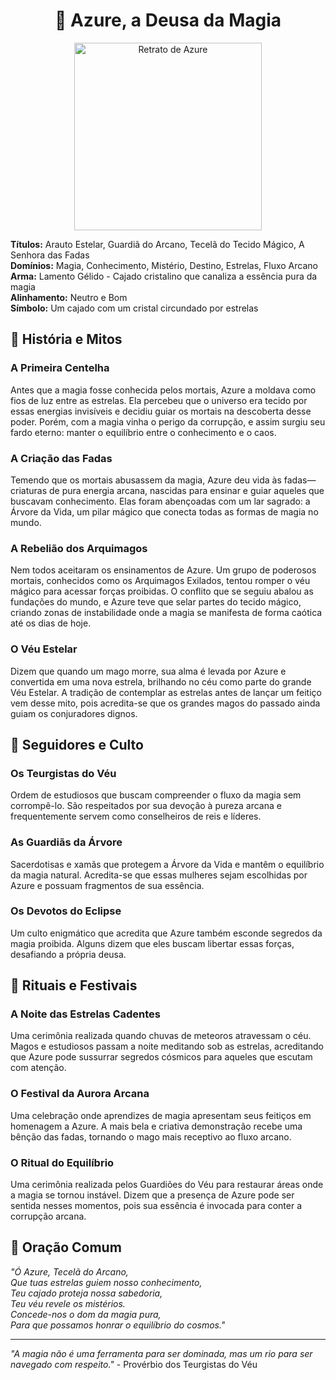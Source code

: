 <div style="text-align: center;">
    <h1>🔮 Azure, a Deusa da Magia</h1>
    <img src="/imagens/panteao/azure.jpg" alt="Retrato de Azure" width="300" />
</div>

**Títulos:** Arauto Estelar, Guardiã do Arcano, Tecelã do Tecido Mágico, A Senhora das Fadas  
**Domínios:** Magia, Conhecimento, Mistério, Destino, Estrelas, Fluxo Arcano  
**Arma:** Lamento Gélido - Cajado cristalino que canaliza a essência pura da magia  
**Alinhamento:** Neutro e Bom  
**Símbolo:** Um cajado com um cristal circundado por estrelas  

## 🌌 História e Mitos

### A Primeira Centelha
Antes que a magia fosse conhecida pelos mortais, Azure a moldava como fios de luz entre as estrelas. Ela percebeu que o universo era tecido por essas energias invisíveis e decidiu guiar os mortais na descoberta desse poder. Porém, com a magia vinha o perigo da corrupção, e assim surgiu seu fardo eterno: manter o equilíbrio entre o conhecimento e o caos.

### A Criação das Fadas
Temendo que os mortais abusassem da magia, Azure deu vida às fadas—criaturas de pura energia arcana, nascidas para ensinar e guiar aqueles que buscavam conhecimento. Elas foram abençoadas com um lar sagrado: a Árvore da Vida, um pilar mágico que conecta todas as formas de magia no mundo.

### A Rebelião dos Arquimagos
Nem todos aceitaram os ensinamentos de Azure. Um grupo de poderosos mortais, conhecidos como os Arquimagos Exilados, tentou romper o véu mágico para acessar forças proibidas. O conflito que se seguiu abalou as fundações do mundo, e Azure teve que selar partes do tecido mágico, criando zonas de instabilidade onde a magia se manifesta de forma caótica até os dias de hoje.

### O Véu Estelar
Dizem que quando um mago morre, sua alma é levada por Azure e convertida em uma nova estrela, brilhando no céu como parte do grande Véu Estelar. A tradição de contemplar as estrelas antes de lançar um feitiço vem desse mito, pois acredita-se que os grandes magos do passado ainda guiam os conjuradores dignos.

## 👥 Seguidores e Culto

### Os Teurgistas do Véu
Ordem de estudiosos que buscam compreender o fluxo da magia sem corrompê-lo. São respeitados por sua devoção à pureza arcana e frequentemente servem como conselheiros de reis e líderes.

### As Guardiãs da Árvore
Sacerdotisas e xamãs que protegem a Árvore da Vida e mantêm o equilíbrio da magia natural. Acredita-se que essas mulheres sejam escolhidas por Azure e possuam fragmentos de sua essência.

### Os Devotos do Eclipse
Um culto enigmático que acredita que Azure também esconde segredos da magia proibida. Alguns dizem que eles buscam libertar essas forças, desafiando a própria deusa.

## 🎉 Rituais e Festivais

### A Noite das Estrelas Cadentes
Uma cerimônia realizada quando chuvas de meteoros atravessam o céu. Magos e estudiosos passam a noite meditando sob as estrelas, acreditando que Azure pode sussurrar segredos cósmicos para aqueles que escutam com atenção.

### O Festival da Aurora Arcana
Uma celebração onde aprendizes de magia apresentam seus feitiços em homenagem a Azure. A mais bela e criativa demonstração recebe uma bênção das fadas, tornando o mago mais receptivo ao fluxo arcano.

### O Ritual do Equilíbrio
Uma cerimônia realizada pelos Guardiões do Véu para restaurar áreas onde a magia se tornou instável. Dizem que a presença de Azure pode ser sentida nesses momentos, pois sua essência é invocada para conter a corrupção arcana.

## 🙏 Oração Comum

*"Ó Azure, Tecelã do Arcano,  
Que tuas estrelas guiem nosso conhecimento,  
Teu cajado proteja nossa sabedoria,  
Teu véu revele os mistérios.  
Concede-nos o dom da magia pura,  
Para que possamos honrar o equilíbrio do cosmos."*

---

*"A magia não é uma ferramenta para ser dominada, mas um rio para ser navegado com respeito."* - Provérbio dos Teurgistas do Véu